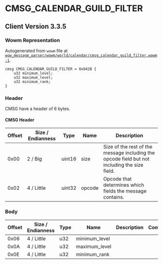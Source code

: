 # CMSG_CALENDAR_GUILD_FILTER

## Client Version 3.3.5

### Wowm Representation

Autogenerated from `wowm` file at [`wow_message_parser/wowm/world/calendar/cmsg_calendar_guild_filter.wowm:1`](https://github.com/gtker/wow_messages/tree/main/wow_message_parser/wowm/world/calendar/cmsg_calendar_guild_filter.wowm#L1).
```rust,ignore
cmsg CMSG_CALENDAR_GUILD_FILTER = 0x042B {
    u32 minimum_level;
    u32 maximum_level;
    u32 minimum_rank;
}
```
### Header

CMSG have a header of 6 bytes.

#### CMSG Header

| Offset | Size / Endianness | Type   | Name   | Description |
| ------ | ----------------- | ------ | ------ | ----------- |
| 0x00   | 2 / Big           | uint16 | size   | Size of the rest of the message including the opcode field but not including the size field.|
| 0x02   | 4 / Little        | uint32 | opcode | Opcode that determines which fields the message contains.|

### Body

| Offset | Size / Endianness | Type | Name | Description | Comment |
| ------ | ----------------- | ---- | ---- | ----------- | ------- |
| 0x06 | 4 / Little | u32 | minimum_level |  |  |
| 0x0A | 4 / Little | u32 | maximum_level |  |  |
| 0x0E | 4 / Little | u32 | minimum_rank |  |  |

